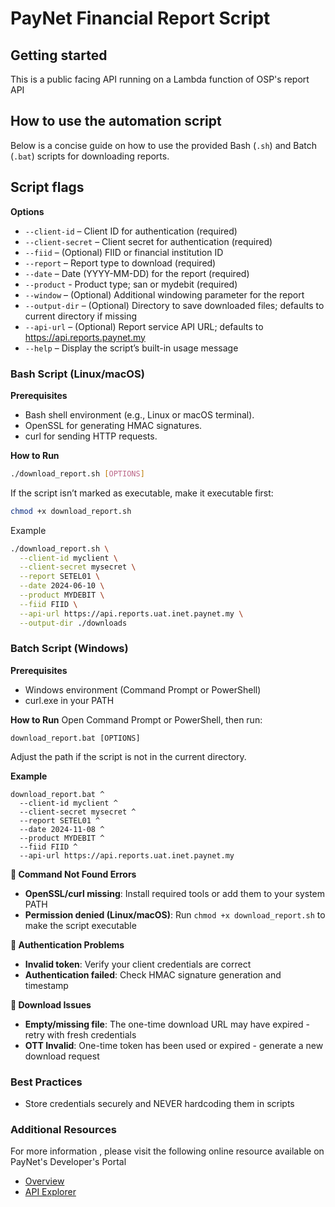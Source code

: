 # PayNet Financial Report Script

## Getting started

This is a public facing API running on a Lambda function of OSP's report API

## How to use the automation script

Below is a concise guide on how to use the provided Bash (`.sh`) and Batch (`.bat`) scripts for downloading reports.

## Script **flags**

**Options**

- `--client-id` – Client ID for authentication (required)
- `--client-secret` – Client secret for authentication (required)
- `--fiid` – (Optional) FIID or financial institution ID
- `--report` – Report type to download (required)
- `--date` – Date (YYYY-MM-DD) for the report (required)
- `--product` - Product type; san or mydebit (required)
- `--window` – (Optional) Additional windowing parameter for the report
- `--output-dir` – (Optional) Directory to save downloaded files; defaults to current directory if missing
- `--api-url` – (Optional) Report service API URL; defaults to https://api.reports.paynet.my
- `--help` – Display the script’s built-in usage message

### Bash Script (Linux/macOS)
**Prerequisites**

- Bash shell environment (e.g., Linux or macOS terminal).
- OpenSSL for generating HMAC signatures.
- curl for sending HTTP requests.

**How to Run**
```bash
./download_report.sh [OPTIONS]
```

If the script isn’t marked as executable, make it executable first:

```bash
chmod +x download_report.sh
```

Example
```bash
./download_report.sh \
  --client-id myclient \
  --client-secret mysecret \
  --report SETEL01 \
  --date 2024-06-10 \
  --product MYDEBIT \
  --fiid FIID \
  --api-url https://api.reports.uat.inet.paynet.my \
  --output-dir ./downloads
```

### Batch Script (Windows)

**Prerequisites**

- Windows environment (Command Prompt or PowerShell)
- curl.exe in your PATH

**How to Run**
Open Command Prompt or PowerShell, then run:

```shell
download_report.bat [OPTIONS]
```

Adjust the path if the script is not in the current directory.

**Example**

```shell
download_report.bat ^
  --client-id myclient ^
  --client-secret mysecret ^
  --report SETEL01 ^
  --date 2024-11-08 ^
  --product MYDEBIT ^
  --fiid FIID ^
  --api-url https://api.reports.uat.inet.paynet.my
```
**🔧 Command Not Found Errors**
- **OpenSSL/curl missing**: Install required tools or add them to your system PATH
- **Permission denied (Linux/macOS)**: Run `chmod +x download_report.sh` to make the script executable

**🔐 Authentication Problems**
- **Invalid token**: Verify your client credentials are correct
- **Authentication failed**: Check HMAC signature generation and timestamp

**📁 Download Issues**
- **Empty/missing file**: The one-time download URL may have expired - retry with fresh credentials
- **OTT Invalid**: One-time token has been used or expired - generate a new download request

### Best Practices

- Store credentials securely and NEVER hardcoding them in scripts

### Additional Resources

For more information , please visit the following online resource available on PayNet's Developer's Portal 

- [Overview](https://docs.developer.paynet.my/docs/operations/financial-reports/financial-reports-v1/overview) 
- [API Explorer](https://docs.developer.paynet.my/api-reference/reports/reports) 
